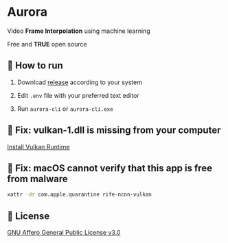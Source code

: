 # Aurora

Video **Frame Interpolation** using machine learning

Free and **TRUE** open source

## 🚀 How to run

1. Download [release](https://github.com/jerryshell/aurora/releases) according to your system

2. Edit `.env` file with your preferred text editor

3. Run `aurora-cli` or `aurora-cli.exe`

## 🔧 Fix: vulkan-1.dll is missing from your computer

[Install Vulkan Runtime](https://vulkan.lunarg.com/sdk/home)

## 🔧 Fix: macOS cannot verify that this app is free from malware

```bash
xattr -dr com.apple.quarantine rife-ncnn-vulkan
```

## 📄 License

[GNU Affero General Public License v3.0](https://choosealicense.com/licenses/agpl-3.0)
